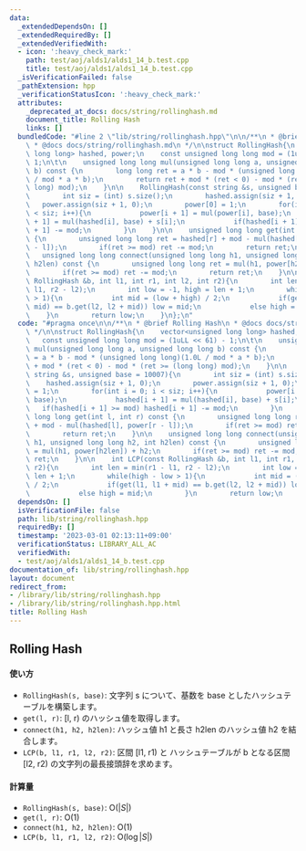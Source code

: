 ```yaml
---
data:
  _extendedDependsOn: []
  _extendedRequiredBy: []
  _extendedVerifiedWith:
  - icon: ':heavy_check_mark:'
    path: test/aoj/alds1/alds1_14_b.test.cpp
    title: test/aoj/alds1/alds1_14_b.test.cpp
  _isVerificationFailed: false
  _pathExtension: hpp
  _verificationStatusIcon: ':heavy_check_mark:'
  attributes:
    _deprecated_at_docs: docs/string/rollinghash.md
    document_title: Rolling Hash
    links: []
  bundledCode: "#line 2 \"lib/string/rollinghash.hpp\"\n\n/**\n * @brief Rolling Hash\n\
    \ * @docs docs/string/rollinghash.md\n */\n\nstruct RollingHash{\n    vector<unsigned\
    \ long long> hashed, power;\n    const unsigned long long mod = (1uLL << 61) -\
    \ 1;\n\t\n    unsigned long long mul(unsigned long long a, unsigned long long\
    \ b) const {\n        long long ret = a * b - mod * (unsigned long long)(1.0L\
    \ / mod * a * b);\n        return ret + mod * (ret < 0) - mod * (ret >= (long\
    \ long) mod);\n    }\n\n    RollingHash(const string &s, unsigned base = 10007){\n\
    \        int siz = (int) s.size();\n        hashed.assign(siz + 1, 0);\n     \
    \   power.assign(siz + 1, 0);\n        power[0] = 1;\n        for(int i = 0; i\
    \ < siz; i++){\n            power[i + 1] = mul(power[i], base);\n            hashed[i\
    \ + 1] = mul(hashed[i], base) + s[i];\n            if(hashed[i + 1] >= mod) hashed[i\
    \ + 1] -= mod;\n        }\n    }\n\n    unsigned long long get(int l, int r) const\
    \ {\n        unsigned long long ret = hashed[r] + mod - mul(hashed[l], power[r\
    \ - l]);\n        if(ret >= mod) ret -= mod;\n        return ret;\n    }\n\n \
    \   unsigned long long connect(unsigned long long h1, unsigned long long h2, int\
    \ h2len) const {\n        unsigned long long ret = mul(h1, power[h2len]) + h2;\n\
    \        if(ret >= mod) ret -= mod;\n        return ret;\n    }\n\n    int LCP(const\
    \ RollingHash &b, int l1, int r1, int l2, int r2){\n        int len = min(r1 -\
    \ l1, r2 - l2);\n        int low = -1, high = len + 1;\n        while(high - low\
    \ > 1){\n            int mid = (low + high) / 2;\n            if(get(l1, l1 +\
    \ mid) == b.get(l2, l2 + mid)) low = mid;\n            else high = mid;\n    \
    \    }\n        return low;\n    }\n};\n"
  code: "#pragma once\n\n/**\n * @brief Rolling Hash\n * @docs docs/string/rollinghash.md\n\
    \ */\n\nstruct RollingHash{\n    vector<unsigned long long> hashed, power;\n \
    \   const unsigned long long mod = (1uLL << 61) - 1;\n\t\n    unsigned long long\
    \ mul(unsigned long long a, unsigned long long b) const {\n        long long ret\
    \ = a * b - mod * (unsigned long long)(1.0L / mod * a * b);\n        return ret\
    \ + mod * (ret < 0) - mod * (ret >= (long long) mod);\n    }\n\n    RollingHash(const\
    \ string &s, unsigned base = 10007){\n        int siz = (int) s.size();\n    \
    \    hashed.assign(siz + 1, 0);\n        power.assign(siz + 1, 0);\n        power[0]\
    \ = 1;\n        for(int i = 0; i < siz; i++){\n            power[i + 1] = mul(power[i],\
    \ base);\n            hashed[i + 1] = mul(hashed[i], base) + s[i];\n         \
    \   if(hashed[i + 1] >= mod) hashed[i + 1] -= mod;\n        }\n    }\n\n    unsigned\
    \ long long get(int l, int r) const {\n        unsigned long long ret = hashed[r]\
    \ + mod - mul(hashed[l], power[r - l]);\n        if(ret >= mod) ret -= mod;\n\
    \        return ret;\n    }\n\n    unsigned long long connect(unsigned long long\
    \ h1, unsigned long long h2, int h2len) const {\n        unsigned long long ret\
    \ = mul(h1, power[h2len]) + h2;\n        if(ret >= mod) ret -= mod;\n        return\
    \ ret;\n    }\n\n    int LCP(const RollingHash &b, int l1, int r1, int l2, int\
    \ r2){\n        int len = min(r1 - l1, r2 - l2);\n        int low = -1, high =\
    \ len + 1;\n        while(high - low > 1){\n            int mid = (low + high)\
    \ / 2;\n            if(get(l1, l1 + mid) == b.get(l2, l2 + mid)) low = mid;\n\
    \            else high = mid;\n        }\n        return low;\n    }\n};"
  dependsOn: []
  isVerificationFile: false
  path: lib/string/rollinghash.hpp
  requiredBy: []
  timestamp: '2023-03-01 02:13:11+09:00'
  verificationStatus: LIBRARY_ALL_AC
  verifiedWith:
  - test/aoj/alds1/alds1_14_b.test.cpp
documentation_of: lib/string/rollinghash.hpp
layout: document
redirect_from:
- /library/lib/string/rollinghash.hpp
- /library/lib/string/rollinghash.hpp.html
title: Rolling Hash
---
```

## Rolling Hash

#### 使い方

- `RollingHash(s, base)`: 文字列 s について、基数を base としたハッシュテーブルを構築します。
- `get(l, r)`: [l, r) のハッシュ値を取得します。
- `connect(h1, h2, h2len)`: ハッシュ値 h1 と長さ h2len のハッシュ値 h2 を結合します。
- `LCP(b, l1, r1, l2, r2)`: 区間 [l1, r1) と ハッシュテーブルが b となる区間 [l2, r2) の文字列の最長接頭辞を求めます。

#### 計算量

- `RollingHash(s, base)`: $\mathrm{O}(\lvert S\lvert)$
- `get(l, r)`: $\mathrm{O}(1)$
- `connect(h1, h2, h2len)`: $\mathrm{O}(1)$
- `LCP(b, l1, r1, l2, r2)`: $\mathrm{O}(\log \lvert S\lvert)$